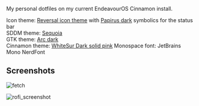 My personal dotfiles on my current EndeavourOS Cinnamon install.

Icon theme: [Reversal icon theme](https://www.opendesktop.org/s/Gnome/p/1340791/) with [Papirus dark](https://www.opendesktop.org/p/1166289) symbolics for the status bar <br>
SDDM theme: [Sequoia](https://github.com/minMelody/sddm-sequoia) <br>
GTK theme: [Arc dark](https://github.com/jnsh/arc-theme) <br>
Cinnamon theme: [WhiteSur Dark solid pink](https://github.com/vinceliuice/WhiteSur-gtk-theme)
Monospace font: JetBrains Mono NerdFont

## Screenshots
![fetch](https://github.com/user-attachments/assets/b6f410dd-f8c0-4e58-a065-052e3be56ba1 "fastfetch")

![rofi_screenshot](https://github.com/user-attachments/assets/4de9da88-e67b-47c5-ba34-124b2f726fc2 "rofi")
